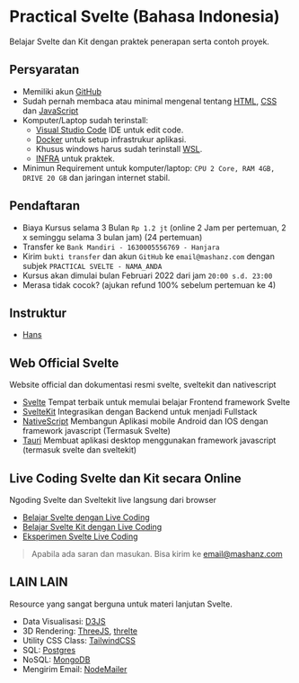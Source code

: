 # Practical Svelte (Bahasa Indonesia)

Belajar Svelte dan Kit dengan praktek penerapan serta contoh proyek.

## Persyaratan
- Memiliki akun [GitHub](https://github.com/)
- Sudah pernah membaca atau minimal mengenal tentang [HTML](https://www.w3schools.com/html/default.asp), [CSS](https://www.w3schools.com/css/default.asp) dan [JavaScript](https://www.w3schools.com/js/default.asp)
- Komputer/Laptop sudah terinstall:
  - [Visual Studio Code](https://code.visualstudio.com/) IDE untuk edit code.
  - [Docker](https://www.docker.com) untuk setup infrastrukur aplikasi.
  - Khusus windows harus sudah terinstall [WSL](https://learn.microsoft.com/en-us/windows/wsl/install).
  - [INFRA](https://mashanz.github.io/infra/) untuk praktek.
- Minimun Requirement untuk komputer/laptop: `CPU 2 Core, RAM 4GB, DRIVE 20 GB` dan jaringan internet stabil.

## Pendaftaran
- Biaya Kursus selama 3 Bulan `Rp 1.2 jt` (online 2 Jam per pertemuan, 2 x seminggu selama 3 bulan jam) (24 pertemuan) 
- Transfer ke `Bank Mandiri - 1630005556769 - Hanjara`
- Kirim `bukti transfer` dan akun `GitHub` ke `email@mashanz.com` dengan subjek `PRACTICAL SVELTE - NAMA_ANDA`
- Kursus akan dimulai bulan Februari 2022 dari jam `20:00 s.d. 23:00`
- Merasa tidak cocok? (ajukan refund 100% sebelum pertemuan ke 4)

## Instruktur
- [Hans](https://www.linkedin.com/in/mashanz/)

## Web Official Svelte
Website official dan dokumentasi resmi svelte, sveltekit dan nativescript
- [Svelte](https://svelte.dev) Tempat terbaik untuk memulai belajar Frontend framework Svelte
- [SvelteKit](https://kit.svelte.dev) Integrasikan dengan Backend untuk menjadi Fullstack
- [NativeScript](https://nativescript.org/) Membangun Aplikasi mobile Android dan IOS dengan framework javascript (Termasuk Svelte)
- [Tauri](https://tauri.app/) Membuat aplikasi desktop menggunakan framework javascript (termasuk svelte dan sveltekit)

## Live Coding Svelte dan Kit secara Online
Ngoding Svelte dan Sveltekit live langsung dari browser
- [Belajar Svelte dengan Live Coding](https://svelte.dev/tutorial)
- [Belajar Svelte Kit dengan Live Coding](https://learn.svelte.dev)
- [Eksperimen Svelte Live Coding](https://svelte.dev/repl)

> Apabila ada saran dan masukan. Bisa kirim ke email@mashanz.com

## LAIN LAIN
Resource yang sangat berguna untuk materi lanjutan Svelte.
- Data Visualisasi: [D3JS](https://d3js.org/)
- 3D Rendering: [ThreeJS](https://threejs.org/), [threlte](https://threlte.xyz/)
- Utility CSS Class: [TailwindCSS](https://tailwindcss.com/)
- SQL: [Postgres](https://github.com/porsager/postgres)
- NoSQL: [MongoDB](https://github.com/mongodb/node-mongodb-native)
- Mengirim Email: [NodeMailer](https://nodemailer.com/about/)

